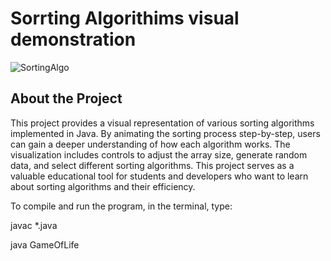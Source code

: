 # Sorrting Algorithims visual demonstration
![SortingAlgo](https://github.com/user-attachments/assets/3eb71549-40ca-4442-abb8-da5f10cf2c23)

## About the Project
This project provides a visual representation of various sorting algorithms implemented in Java. By animating the sorting process step-by-step, users can gain a deeper understanding of how each algorithm works. The visualization includes controls to adjust the array size, generate random data, and select different sorting algorithms. This project serves as a valuable educational tool for students and developers who want to learn about sorting algorithms and their efficiency.

To compile and run the program, in the terminal, type:

javac *.java

java GameOfLife
